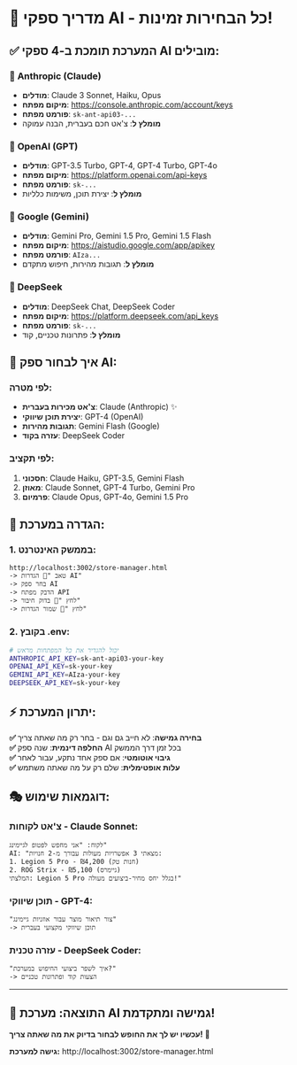 # 🤖 מדריך ספקי AI - כל הבחירות זמינות!

## ✅ המערכת תומכת ב-4 ספקי AI מובילים:

### 🔮 **Anthropic (Claude)**
- **מודלים**: Claude 3 Sonnet, Haiku, Opus
- **מיקום מפתח**: https://console.anthropic.com/account/keys
- **פורמט מפתח**: `sk-ant-api03-...`
- **מומלץ ל**: צ'אט חכם בעברית, הבנה עמוקה

### 🚀 **OpenAI (GPT)**  
- **מודלים**: GPT-3.5 Turbo, GPT-4, GPT-4 Turbo, GPT-4o
- **מיקום מפתח**: https://platform.openai.com/api-keys
- **פורמט מפתח**: `sk-...`
- **מומלץ ל**: יצירת תוכן, משימות כלליות

### 💎 **Google (Gemini)**
- **מודלים**: Gemini Pro, Gemini 1.5 Pro, Gemini 1.5 Flash
- **מיקום מפתח**: https://aistudio.google.com/app/apikey
- **פורמט מפתח**: `AIza...`
- **מומלץ ל**: תגובות מהירות, חיפוש מתקדם

### 🧠 **DeepSeek**
- **מודלים**: DeepSeek Chat, DeepSeek Coder
- **מיקום מפתח**: https://platform.deepseek.com/api_keys
- **פורמט מפתח**: `sk-...`
- **מומלץ ל**: פתרונות טכניים, קוד

## 🎯 איך לבחור ספק AI:

### לפי מטרה:
- **צ'אט מכירות בעברית**: Claude (Anthropic) ✨
- **יצירת תוכן שיווקי**: GPT-4 (OpenAI)
- **תגובות מהירות**: Gemini Flash (Google)
- **עזרה בקוד**: DeepSeek Coder

### לפי תקציב:
1. **חסכוני**: Claude Haiku, GPT-3.5, Gemini Flash
2. **מאוזן**: Claude Sonnet, GPT-4 Turbo, Gemini Pro
3. **פרמיום**: Claude Opus, GPT-4o, Gemini 1.5 Pro

## 🚀 הגדרה במערכת:

### 1. בממשק האינטרנט:
```
http://localhost:3002/store-manager.html
-> טאב "🤖 הגדרות AI"
-> בחר ספק AI
-> הדבק מפתח API  
-> לחץ "🧪 בדוק חיבור"
-> לחץ "💾 שמור הגדרות"
```

### 2. בקובץ .env:
```bash
# יכול להגדיר את כל המפתחות מראש
ANTHROPIC_API_KEY=sk-ant-api03-your-key
OPENAI_API_KEY=sk-your-key
GEMINI_API_KEY=AIza-your-key
DEEPSEEK_API_KEY=sk-your-key
```

## ⚡ יתרון המערכת:

**✅ בחירה גמישה**: לא חייב גם וגם - בחר רק מה שאתה צריך  
**✅ החלפה דינמית**: שנה ספק AI בכל זמן דרך הממשק  
**✅ גיבוי אוטומטי**: אם ספק אחד נתקע, עבור לאחר  
**✅ עלות אופטימלית**: שלם רק על מה שאתה משתמש  

## 🎭 דוגמאות שימוש:

### צ'אט לקוחות - Claude Sonnet:
```
לקוח: "אני מחפש לפטופ לגיימינג"
AI: "מצאתי 3 אפשרויות מעולות עבורך מ-2 חנויות:
1. Legion 5 Pro - ₪4,200 (חנות טק)
2. ROG Strix - ₪5,100 (גיימרס)
המלצתי: Legion 5 Pro בגלל יחס מחיר-ביצועים מעולה!"
```

### תוכן שיווקי - GPT-4:
```
"צור תיאור מוצר עבור אוזניות גיימינג"
-> תוכן שיווקי מקצועי בעברית
```

### עזרה טכנית - DeepSeek Coder:
```
"איך לשפר ביצועי החיפוש במערכת?"
-> הצעות קוד ופתרונות טכניים
```

---

## 🎉 התוצאה: מערכת AI גמישה ומתקדמת!

**עכשיו יש לך את החופש לבחור בדיוק את מה שאתה צריך!** 🚀

**גישה למערכת:** http://localhost:3002/store-manager.html